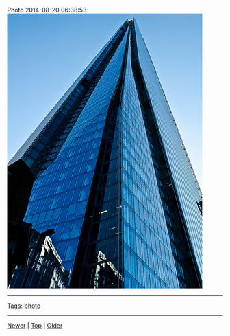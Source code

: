 <!--
title: Photo 2014-08-20 06
date: 2020-06-28T14:56:50.785Z
tags: photo
-->









Photo 2014-08-20 06:38:53
![](95262601587-0.jpg)

<!--BOTTOM-POST-NAVIGATION-->
---

[Tags](tags.md): [photo](tag-photo.md)

---

[Newer](95111041717.md) | [Top](index.md) | [Older](95293540682.md)